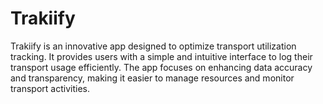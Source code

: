 # Trakiify
Trakiify is an innovative app designed to optimize transport utilization tracking. It provides users with a simple and intuitive interface to log their transport usage efficiently. The app focuses on enhancing data accuracy and transparency, making it easier to manage resources and monitor transport activities.

